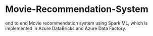 # Movie-Recommendation-System
end to end Movie recommendation system using Spark ML, which is implemented in Azure DataBricks and Azure Data Factory.

